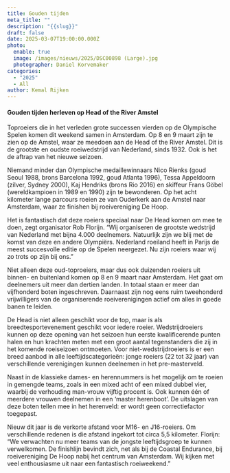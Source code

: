 ```yaml
---
title: Gouden tijden
meta_title: ""
description: "{{slug}}"
draft: false
date: 2025-03-07T19:00:00.000Z
photo:
  enable: true
  image: /images/nieuws/2025/DSC00898 (Large).jpg
  photographer: Daniel Korvemaker
categories:
  - "2025"
  - All
author: Kemal Rijken
---
```

#### Gouden tijden herleven op Head of the River Amstel

Toproeiers die in het verleden grote successen vierden op de Olympische Spelen komen dit weekend samen in Amsterdam. Op 8 en 9 maart zijn te zien op de Amstel, waar ze meedoen aan de Head of the River Amstel. Dit is de grootste en oudste roeiwedstrijd van Nederland, sinds 1932. Ook is het de aftrap van het nieuwe seizoen.

Niemand minder dan Olympische medaillewinnaars Nico Rienks (goud Seoul 1988, brons Barcelona 1992, goud Atlanta 1996), Tessa Appeldoorn (zilver, Sydney 2000), Kaj Hendriks (brons Rio 2016) en skiffeur Frans Göbel (wereldkampioen in 1989 en 1990) zijn te bewonderen. Op het acht kilometer lange parcours roeien ze van Ouderkerk aan de Amstel naar Amsterdam, waar ze finishen bij roeivereniging De Hoop.

Het is fantastisch dat deze roeiers speciaal naar De Head komen om mee te doen, zegt organisator Rob Florijn. “Wij organiseren de grootste wedstrijd van Nederland met bijna 4.000 deelnemers. Natuurlijk zijn we blij met de komst van deze en andere Olympiërs. Nederland roeiland heeft in Parijs de meest succesvolle editie op de Spelen neergezet. Nu zijn roeiers waar wij zo trots op zijn bij ons.”

Niet alleen deze oud-toproeiers, maar dus ook duizenden roeiers uit binnen- en buitenland komen op 8 en 9 maart naar Amsterdam. Het gaat om deelnemers uit meer dan dertien landen. In totaal staan er meer dan vijfhonderd boten ingeschreven. Daarnaast zijn nog eens ruim tweehonderd vrijwilligers van de organiserende roeiverenigingen actief om alles in goede banen te leiden.

De Head is niet alleen geschikt voor de top, maar is als breedtesportevenement geschikt voor iedere roeier. Wedstrijdroeiers kunnen op deze opening van het seizoen hun eerste kwalificerende punten halen en hun krachten meten met een groot aantal tegenstanders die zij in het komende roeiseizoen ontmoeten. Voor niet-wedstrijdroeiers is er een breed aanbod in alle leeftijdscategorieën: jonge roeiers (22 tot 32 jaar) van verschillende verenigingen kunnen deelnemen in het pre-masterveld.

Naast in de klassieke dames- en herennummers is het mogelijk om te roeien in gemengde teams, zoals in een mixed acht of een mixed dubbel vier, waarbij de verhouding man-vrouw vijftig procent is. Ook kunnen één of meerdere vrouwen deelnemen in een ‘master herenboot’. De uitslagen van deze boten tellen mee in het herenveld: er wordt geen correctiefactor toegepast.

Nieuw dit jaar is de verkorte afstand voor M16- en J16-roeiers. Om verschillende redenen is die afstand ingekort tot circa 5,5 kilometer. Florijn: “We verwachten nu meer teams van de jongste leeftijdsgroep te kunnen verwelkomen. De finishlijn bevindt zich, net als bij de Coastal Endurance, bij roeivereniging De Hoop nabij het centrum van Amsterdam. Wij kijken met veel enthousiasme uit naar een fantastisch roeiweekend.”